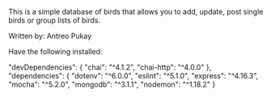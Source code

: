 This is a simple database of birds that allows you to add, update, post single birds or group lists of birds.

Written by:
Antreo Pukay

Have the following installed:

"devDependencies": {
    "chai": "^4.1.2",
    "chai-http": "^4.0.0"
  },
  "dependencies": {
    "dotenv": "^6.0.0",
    "eslint": "^5.1.0",
    "express": "^4.16.3",
    "mocha": "^5.2.0",
    "mongodb": "^3.1.1",
    "nodemon": "^1.18.2"
  }